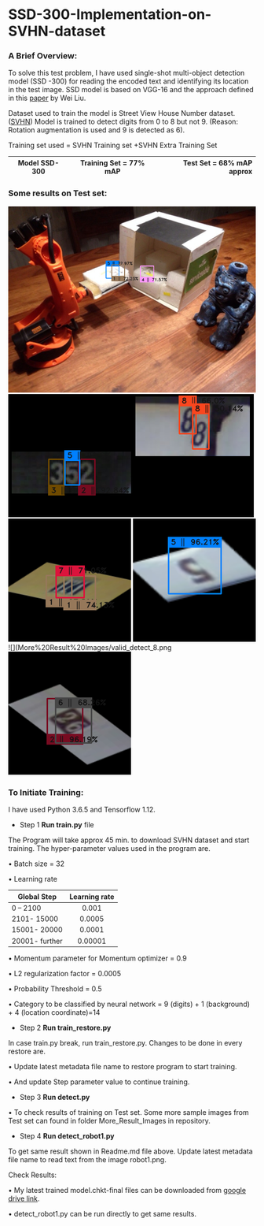 # SSD-300-Implementation-on-SVHN-dataset
### A Brief Overview:

To solve this test problem, I have used single-shot multi-object detection model (SSD -300) for reading the encoded text and identifying its location in the test image.  SSD model is based on VGG-16 and the approach defined in this [paper](https://arxiv.org/pdf/1512.02325.pdf) by Wei Liu.

Dataset used to train the model is Street View House Number dataset. ([SVHN](http://ufldl.stanford.edu/housenumbers/))
Model is trained to detect digits from 0 to 8 but not 9. (Reason: Rotation augmentation is used and 9 is detected as 6). 

Training set used = SVHN Training set +SVHN Extra Training Set

|   Model SSD-300  |   Training Set = 77% mAP   | Test Set = 68% mAP approx |
| ------------- |:-------------:| -----:|

### Some results on Test set:

![](detect_robot1.png)
![](More%20Result%20Images/valid_detect_9.png)![](More%20Result%20Images/valid_detect_3.png)![](More%20Result%20Images/valid_detect_1.png)
![](More%20Result%20Images/valid_detect_10.png) ![](More%20Result%20Images/valid_detect_8.png![](More%20Result%20Images/valid_detect_6.png)

### To Initiate Training:

I have used Python 3.6.5 and Tensorflow 1.12.

- Step 1    **Run train.py** file

The Program will take approx 45 min. to download SVHN dataset and start training.
The hyper-parameter values used in the program are.

  •	Batch size = 32

  •	Learning rate 

  |   Global  Step	 | Learning rate |
  | -------------    |:-------------:|
  |    0 – 2100      | 	    0.001    |
  |  2101- 15000	   |     0.0005    |
  |  15001- 20000	   |     0.0001    |
  |  20001- further  |     0.00001   |

   •	Momentum parameter for Momentum optimizer = 0.9

   •	L2 regularization factor = 0.0005

   •	Probability Threshold  = 0.5

   •	Category to be classified by neural network = 9 (digits) + 1 (background) + 4 (location coordinate)=14

- Step 2     **Run train_restore.py**

In case train.py break, run train_restore.py. Changes to be done in every restore are.

   •	Update latest metadata file name to restore program to start training.

   •	And update Step parameter value to continue training. 

- Step 3   **Run detect.py**

•	To check results of training on Test set. Some more sample images from Test set can found in folder More_Result_Images in repository.

- Step 4   **Run detect_robot1.py** 

To get same result shown in Readme.md file above.
Update latest metadata file name to read text from the image robot1.png.

Check Results:

   •	My latest trained model.chkt-final files can be downloaded from [google drive link](https://drive.google.com/file/d/1sUSXnf7tfMPNs5Xar6mCfVSV2_fJMRvX/view?usp=sharing).

   •	detect_robot1.py  can be run directly to get same results.

